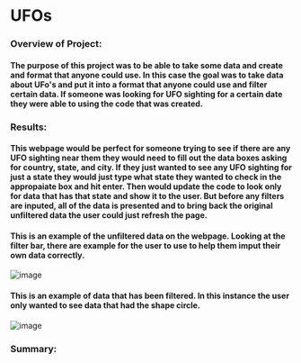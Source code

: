 # UFOs
### Overview of Project:
#### The purpose of this project was to be able to take some data and create and format that anyone could use. In this case the goal was to take data about UFo's and put it into a format that anyone could use and filter certain data. If someone was looking for UFO sighting for a certain date they were able to using the code that was created.
### Results:
#### This webpage would be perfect for someone trying to see if there are any UFO sighting near them they would need to fill out the data boxes asking for country, state, and city. If they just wanted to see any UFO sighting for just a state they would just type what state they wanted to check in the appropaiate box and hit enter. Then would update the code to look only for data that has that state and show it to the user. But before any filters are inputed, all of the data is presented and to bring back the original unfiltered data the user could just refresh the page.
#### This is an example of the unfiltered data on the webpage. Looking at the filter bar, there are example for the user to use to help them imput their own data correctly.
![image](https://user-images.githubusercontent.com/112527054/204892498-45211d16-d134-4a9e-a119-6c7eff79d7c5.png)
#### This is an example of data that has been filtered. In this instance the user only wanted to see data that had the shape circle.
![image](https://user-images.githubusercontent.com/112527054/204892888-c3530175-8c67-409f-9b4a-a06a184e2660.png)
### Summary:
